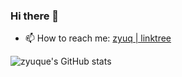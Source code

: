 ### Hi there 👋

<!--
**zyuque/zyuque** is a ✨ _special_ ✨ repository because its `README.md` (this file) appears on your GitHub profile.

Here are some ideas to get you started:-->

<!-- - 🔭 I’m currently working on ...
🌱 I’m currently learning ...
👯 I’m looking to collaborate on ...
- 🤔 I’m looking for help with ...
- 💬 Ask me about ...-->
- 📫 How to reach me: [zyuq | linktree](https://linktr.ee/zyuq)  
  
![zyuque's GitHub stats](https://github-readme-stats.vercel.app/api/?username=zyuque&theme=dark)  

<!-- - 😄 Pronouns: ...
- ⚡ Fun fact: ...
-->
